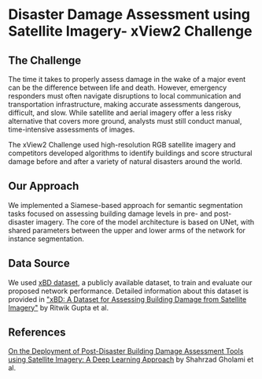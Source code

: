 # Disaster Damage Assessment using Satellite Imagery- xView2 Challenge

## The Challenge

The time it takes to properly assess damage in the wake of a major event can be the difference between life and death. However, emergency responders must often navigate disruptions to local communication and transportation infrastructure, making accurate assessments dangerous, difficult, and slow. While satellite and aerial imagery offer a less risky alternative that covers more ground, analysts must still conduct manual, time-intensive assessments of images. 

The xView2 Challenge used high-resolution RGB satellite imagery and competitors developed algorithms to identify buildings and score structural damage before and after a variety of natural disasters around the world.


## Our Approach

We implemented a Siamese-based approach for semantic segmentation tasks focused on assessing building damage levels in pre- and post-disaster imagery. The core of the model architecture is based on UNet, with shared parameters between the upper and lower arms of the network for instance segmentation.

## Data Source

We used [xBD dataset](https://xview2.org/), a publicly available dataset, to train and evaluate our proposed network performance. Detailed information about this dataset is provided in ["xBD: A Dataset for Assessing Building Damage from Satellite Imagery"](https://arxiv.org/abs/1911.09296) by Ritwik Gupta et al.


## References

[On the Deployment of Post-Disaster Building Damage Assessment Tools using Satellite Imagery: A Deep Learning Approach](https://www.microsoft.com/en-us/research/uploads/prod/2022/11/Damage_Assessment_using_Deep_Learning__ICDM-1.pdf) by Shahrzad Gholami et al.